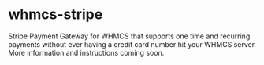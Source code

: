whmcs-stripe
============

Stripe Payment Gateway for WHMCS that supports one time and recurring payments without ever having a credit card number hit your WHMCS server. More information and instructions coming soon.
